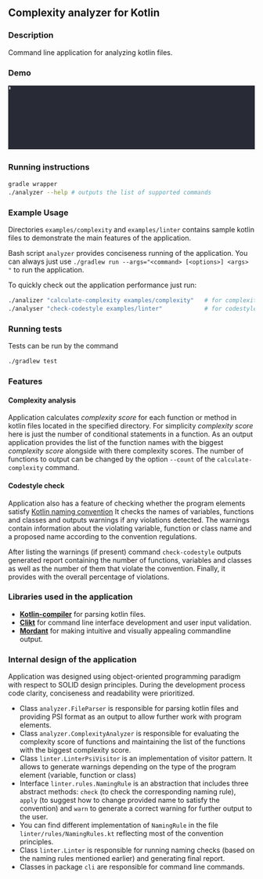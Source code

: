 ## Complexity analyzer for Kotlin  
### Description
Command line application for analyzing kotlin files. 

### Demo
![](demo.gif)

### Running instructions
```bash
gradle wrapper
./analyzer --help # outputs the list of supported commands
```

### Example Usage
Directories `examples/complexity` and `examples/linter` contains sample kotlin files to demonstrate the main features of the application.

Bash script `analyzer` provides conciseness running of the application. You can always just use `./gradlew run --args="<command> [<options>] <args> "` to run the application.

To quickly check out the application performance just run:
```bash
./analizer "calculate-complexity examples/complexity"   # for complexity analysis or
./analyser "check-codestyle examples/linter"            # for codestyle analysis
```

### Running tests
Tests can be run by the command
```bash
./gradlew test
```
### Features
#### Complexity analysis
Application calculates _complexity score_ for each function or method in kotlin files located in the specified directory. For simplicity _complexity score_ here is just the number of conditional statements in a function. As an output
application provides the list of the function names with the biggest _complexity score_ alongside with there complexity scores. The number of functions to output can be changed by the option `--count` of the `calculate-complexity` command. 

#### Codestyle check
Application also has a feature of checking whether the program elements satisfy [Kotlin naming convention](https://kotlinlang.org/docs/coding-conventions.html#naming-rules) 
It checks the names of variables, functions and classes and outputs warnings if any violations detected. The warnings contain information about the violating variable, function or class name and a proposed name according to the convention regulations.

After listing the warnings (if present) command `check-codestyle` outputs generated report containing the number of functions, variables and classes as well as the number of them that violate the convention. Finally, it provides with the overall percentage of violations.  

### Libraries used in the application
* [__Kotlin-compiler__](https://mvnrepository.com/artifact/org.jetbrains.kotlin/kotlin-compiler-embeddable) for parsing kotlin files.
* [__Clikt__](https://ajalt.github.io/clikt/) for command line interface development and user input validation.
* [__Mordant__](https://ajalt.github.io/mordant/) for making intuitive and visually appealing commandline output.

### Internal design of the application
Application was designed using object-oriented programming paradigm with respect to SOLID design principles. During the development process code clarity, conciseness and readability were prioritized. 

* Class `analyzer.FileParser` is responsible for parsing kotlin files and providing PSI format as an output to allow further work with program elements. 
* Class `analyzer.ComplexityAnalyzer` is responsible for evaluating the complexity score of functions and maintaining the list of the functions with the biggest complexity score.
* Class `linter.LinterPsiVisitor` is an implementation of visitor pattern. It allows to generate warnings depending on the type of the program element (variable, function or class)
* Interface `linter.rules.NamingRule` is an abstraction that includes three abstract methods: `check` (to check the corresponding naming rule), `apply` (to suggest how to change provided name to satisfy the convention) and `warn` to 
generate a correct warning for further output to the user.
* You can find different implementation of `NamingRule` in the file `linter/rules/NamingRules.kt` reflecting most of the convention principles.
* Class `linter.Linter` is responsible for running naming checks (based on the naming rules mentioned earlier) and generating final report.
* Classes in package `cli` are responsible for command line commands.

[//]: # (1. Parse Kotlin or Java files using kotlin compiler parser -> get PSI format as an output &#40;class `FileParser`&#41;)
[//]: # (2. Filter out functions and methods from the parsed PSI elements &#40;`FileParser.parseFunctions&#40;&#41;`&#41;.)
[//]: # (3. Iterate through the methods and functions and for each of them calculate the "complexity" &#40;the number of conditional statements&#41;. Store the result for each function. &#40;class `ComplexityAnalyzer`&#41;)
[//]: # (4. Sort the results based on the complexity score in descending order and get the subarray of the needed size as an output &#40;`ComplexityAnalyzer.getMostComplexFunctions&#40;&#41;`&#41;. )